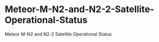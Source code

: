 # Meteor-M-N2-and-N2-2-Satellite-Operational-Status
Meteor M-N2 and N2-2 Satellite Operational Status
